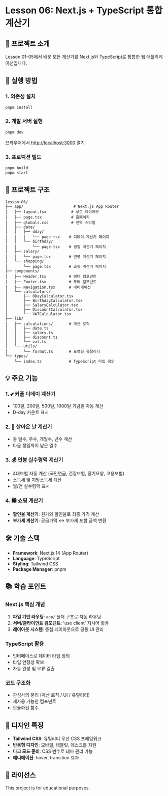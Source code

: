 # Lesson 06: Next.js + TypeScript 통합 계산기

## 🎯 프로젝트 소개

Lesson 01-05에서 배운 모든 계산기를 Next.js와 TypeScript로 통합한 웹 애플리케이션입니다.

## 🚀 실행 방법

### 1. 의존성 설치

```bash
pnpm install
```

### 2. 개발 서버 실행

```bash
pnpm dev
```

브라우저에서 [http://localhost:3000](http://localhost:3000) 열기

### 3. 프로덕션 빌드

```bash
pnpm build
pnpm start
```

## 📁 프로젝트 구조

```
lesson-06/
├── app/                      # Next.js App Router
│   ├── layout.tsx           # 루트 레이아웃
│   ├── page.tsx             # 홈페이지
│   ├── globals.css          # 전역 스타일
│   ├── date/
│   │   ├── dday/
│   │   │   └── page.tsx    # 디데이 계산기 페이지
│   │   └── birthday/
│   │       └── page.tsx    # 생일 계산기 페이지
│   ├── salary/
│   │   └── page.tsx        # 연봉 계산기 페이지
│   └── shopping/
│       └── page.tsx        # 쇼핑 계산기 페이지
├── components/
│   ├── Header.tsx          # 헤더 컴포넌트
│   ├── Footer.tsx          # 푸터 컴포넌트
│   ├── Navigation.tsx      # 네비게이션
│   └── calculators/
│       ├── DDayCalculator.tsx
│       ├── BirthdayCalculator.tsx
│       ├── SalaryCalculator.tsx
│       ├── DiscountCalculator.tsx
│       └── VATCalculator.tsx
├── lib/
│   ├── calculations/       # 계산 로직
│   │   ├── date.ts
│   │   ├── salary.ts
│   │   ├── discount.ts
│   │   └── vat.ts
│   └── utils/
│       └── format.ts       # 포맷팅 유틸리티
└── types/
    └── index.ts            # TypeScript 타입 정의
```

## 💡 주요 기능

### 1. 💕 커플 디데이 계산기
- 100일, 200일, 500일, 1000일 기념일 자동 계산
- D-day 카운트 표시

### 2. 🎂 살아온 날 계산기
- 총 일수, 주수, 개월수, 년수 계산
- 다음 생일까지 남은 일수

### 3. 💰 연봉 실수령액 계산기
- 4대보험 자동 계산 (국민연금, 건강보험, 장기요양, 고용보험)
- 소득세 및 지방소득세 계산
- 월/연 실수령액 표시

### 4. 🛍️ 쇼핑 계산기
- **할인율 계산기**: 원가와 할인율로 최종 가격 계산
- **부가세 계산기**: 공급가액 ↔ 부가세 포함 금액 변환

## 🛠️ 기술 스택

- **Framework**: Next.js 14 (App Router)
- **Language**: TypeScript
- **Styling**: Tailwind CSS
- **Package Manager**: pnpm

## 📚 학습 포인트

### Next.js 핵심 개념
1. **파일 기반 라우팅**: `app/` 폴더 구조로 자동 라우팅
2. **서버/클라이언트 컴포넌트**: 'use client' 지시어 활용
3. **레이아웃 시스템**: 중첩 레이아웃으로 공통 UI 관리

### TypeScript 활용
- 인터페이스로 데이터 타입 정의
- 타입 안정성 확보
- 자동 완성 및 오류 검출

### 코드 구조화
- 관심사의 분리 (계산 로직 / UI / 유틸리티)
- 재사용 가능한 컴포넌트
- 모듈화된 함수

## 🎨 디자인 특징

- **Tailwind CSS**: 유틸리티 우선 CSS 프레임워크
- **반응형 디자인**: 모바일, 태블릿, 데스크톱 지원
- **다크 모드 준비**: CSS 변수로 테마 관리 가능
- **애니메이션**: hover, transition 효과

## 📝 라이선스

This project is for educational purposes.

